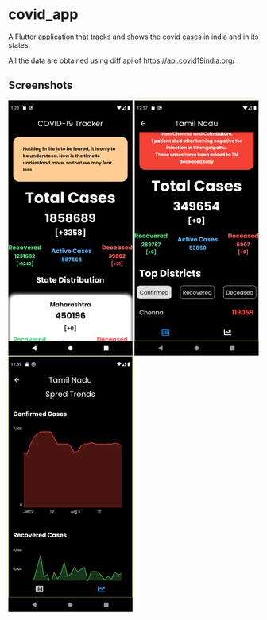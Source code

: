 # covid_app

A  Flutter application that tracks and shows the covid cases in india and in its states.

All the data are obtained using diff api of  https://api.covid19india.org/ .



## Screenshots
<div class="row">
      <img src="screenshots/ss1.png" width="250">
      <img src="screenshots/ss2.png" width="250">
      <img src="screenshots/ss3.png" width="250">
</div>